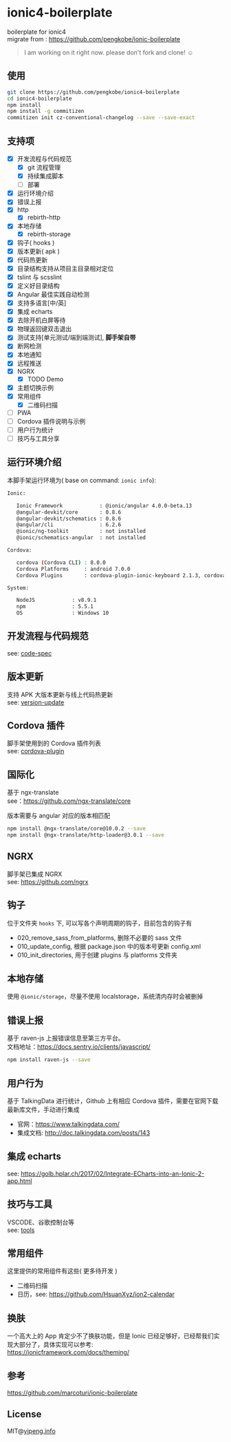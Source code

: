 # ionic4-boilerplate

boilerplate for ionic4  
migrate from : https://github.com/pengkobe/ionic-boilerplate

> I am working on it right now. please don't fork and clone! ☺

## 使用

```bash
git clone https://github.com/pengkobe/ionic4-boilerplate
cd ionic4-boilerplate
npm install
npm install -g commitizen
commitizen init cz-conventional-changelog --save --save-exact
```

## 支持项

- [x] 开发流程与代码规范
  - [x] git 流程管理
  - [x] 持续集成脚本
  - [ ] 部署
- [x] 运行环境介绍
- [x] 错误上报
- [x] http
  - [x] rebirth-http
- [x] 本地存储
  - [x] rebirth-storage
- [x] 钩子( hooks )
- [x] 版本更新( apk )
- [x] 代码热更新
- [x] 目录结构支持从项目主目录相对定位
- [x] tslint 与 scsslint
- [x] 定义好目录结构
- [x] Angular 最佳实践自动检测
- [x] 支持多语言[中/英]
- [x] 集成 echarts
- [x] 去除开机白屏等待
- [x] 物理返回键双击退出
- [x] 测试支持[单元测试/端到端测试], **脚手架自带**
- [x] 断网检测
- [x] 本地通知
- [x] 远程推送
- [x] NGRX
  - [x] TODO Demo
- [x] 主题切换示例
- [x] 常用组件
  - [x] 二维码扫描
- [ ] PWA
- [ ] Cordova 插件说明与示例
- [ ] 用户行为统计
- [ ] 技巧与工具分享

## 运行环境介绍

本脚手架运行环境为( base on command: `ionic info`):

```bash
Ionic:

   Ionic Framework            : @ionic/angular 4.0.0-beta.13
   @angular-devkit/core       : 0.8.6
   @angular-devkit/schematics : 0.8.6
   @angular/cli               : 6.2.6
   @ionic/ng-toolkit          : not installed
   @ionic/schematics-angular  : not installed

Cordova:

   cordova (Cordova CLI) : 8.0.0
   Cordova Platforms     : android 7.0.0
   Cordova Plugins       : cordova-plugin-ionic-keyboard 2.1.3, cordova-plugin-ionic-webview 2.2.0, (and 4 other plugins)

System:

   NodeJS            : v8.9.1
   npm               : 5.5.1
   OS                : Windows 10
```

## 开发流程与代码规范

see: [code-spec](./doc/code-spec.md)

## 版本更新

支持 APK 大版本更新与线上代码热更新  
see: [version-update](./doc/version-update.md)

## Cordova 插件

脚手架使用到的 Cordova 插件列表  
see: [cordova-plugin](./doc/cordova-plugin.md)

## 国际化

基于 ngx-translate  
see：https://github.com/ngx-translate/core

版本需要与 angular 对应的版本相匹配

```bash
npm install @ngx-translate/core@10.0.2 --save
npm install @ngx-translate/http-loader@3.0.1 --save
```

## NGRX

脚手架已集成 NGRX  
see: https://github.com/ngrx

## 钩子

位于文件夹 `hooks` 下, 可以写各个声明周期的钩子，目前包含的钩子有

- 020_remove_sass_from_platforms, 删除不必要的 sass 文件
- 010_update_config, 根据 package.json 中的版本号更新 config.xml
- 010_init_directories, 用于创建 plugins 与 platforms 文件夹

## 本地存储

使用 `@ionic/storage`，尽量不使用 localstorage，系统清内存时会被删掉

## 错误上报

基于 raven-js 上报错误信息至第三方平台。  
文档地址：https://docs.sentry.io/clients/javascript/

```bash
npm install raven-js --save
```

## 用户行为

基于 TalkingData 进行统计，Github 上有相应 Cordova 插件，需要在官网下载最新库文件，手动进行集成

- 官网：https://www.talkingdata.com/
- 集成文档: http://doc.talkingdata.com/posts/143

## 集成 echarts

see: https://golb.hplar.ch/2017/02/Integrate-ECharts-into-an-Ionic-2-app.html

## 技巧与工具

VSCODE、谷歌控制台等  
see: [tools](./doc/tools.md)

## 常用组件

这里提供的常用组件有这些( 更多待开发 )

- 二维码扫描
- 日历，see: https://github.com/HsuanXyz/ion2-calendar

## 换肤

一个高大上的 App 肯定少不了换肤功能，但是 Ionic 已经足够好，已经帮我们实现大部分了，具体实现可以参考:  
https://ionicframework.com/docs/theming/

## 参考

https://github.com/marcoturi/ionic-boilerplate

## License

MIT@[yipeng.info](https://yipeng.info)
